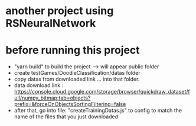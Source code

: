# another project using RSNeuralNetwork

# before running this project
* "yarn build" to build the project --> will appear public folder
* create testGames/DoodleClassification/datas folder
* copy datas from downloaded link ... into that folder.
* data download link : https://console.cloud.google.com/storage/browser/quickdraw_dataset/full/numpy_bitmap;tab=objects?prefix=&forceOnObjectsSortingFiltering=false
* after that, go into file: "createTrainingDatas.js"  to config to match the name of the files that you just downloaded
